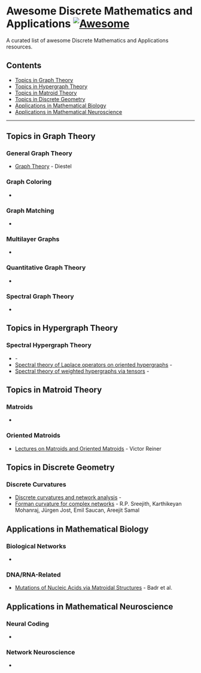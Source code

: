 # Awesome Discrete Mathematics and Applications [![Awesome](https://awesome.re/badge.svg)](https://github.com/sindresorhus/awesome)

A curated list of awesome Discrete Mathematics and Applications resources.

## Contents

- [Topics in Graph Theory](#topics-in-graph-theory)
- [Topics in Hypergraph Theory](#topics-in-hypergraph-theory)
- [Topics in Matroid Theory](#topics-in-matroid-theory)
- [Topics in Discrete Geometry](#topics-in-discrete-geometry)
- [Applications in Mathematical Biology](#applications-in-mathematical-biology)
- [Applications in Mathematical Neuroscience](#applications-in-mathematical-neuroscience)

<hr>

## Topics in Graph Theory

### General Graph Theory

- [Graph Theory](https://diestel-graph-theory.com/) - Diestel

### Graph Coloring

- []()

### Graph Matching

- []()

### Multilayer Graphs

- []()

### Quantitative Graph Theory

- []()

### Spectral Graph Theory

- []()

## Topics in Hypergraph Theory

### Spectral Hypergraph Theory

- []() - 
- [Spectral theory of Laplace operators on oriented hypergraphs]() - 
- [Spectral theory of weighted hypergraphs via tensors]() - 


## Topics in Matroid Theory

### Matroids

- []()


### Oriented Matroids

- [Lectures on Matroids and Oriented Matroids](https://www-users.cse.umn.edu/~reiner/Talks/Vienna05/Lectures.pdf) - Victor Reiner


## Topics in Discrete Geometry

### Discrete Curvatures

- [Discrete curvatures and network analysis]() - 
- [Forman curvature for complex networks](https://arxiv.org/abs/1603.00386) - R.P. Sreejith, Karthikeyan Mohanraj, Jürgen Jost, Emil Saucan, Areejit Samal


## Applications in Mathematical Biology

### Biological Networks

- []()

### DNA/RNA-Related

- [Mutations of Nucleic Acids via Matroidal Structures](https://www.mdpi.com/2073-8994/15/9/1741) - Badr et al.


## Applications in Mathematical Neuroscience

### Neural Coding

- []()

### Network Neuroscience

- []()
